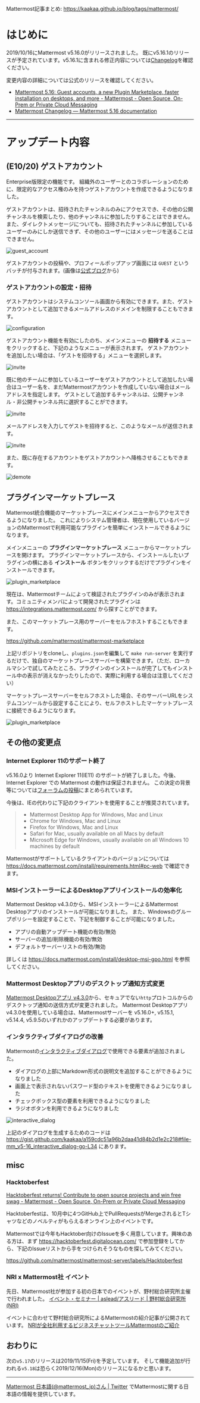 
Mattermost記事まとめ: https://kaakaa.github.io/blog/tags/mattermost/

# はじめに

2019/10/16にMattermost v5.16.0がリリースされました。
既にv5.16.1のリリースが予定されています。v5.16.1に含まれる修正内容については[Changelog](https://docs.mattermost.com/administration/changelog.html#release-v5-16-feature-release)を確認ください。

変更内容の詳細については公式のリリースを確認してください。

* [Mattermost 5\.16: Guest accounts, a new Plugin Marketplace, faster installation on desktops, and more \- Mattermost \- Open Source, On\-Prem or Private Cloud Messaging](https://mattermost.com/blog/mattermost-5-16-guest-accounts-a-new-plugin-marketplace-faster-installation-on-desktops-and-more/)
* [Mattermost Changelog — Mattermost 5\.16 documentation](https://docs.mattermost.com/administration/changelog.html#release-v5-16-feature-release)


---

# アップデート内容


## (E10/20) ゲストアカウント

Enterprise版限定の機能です。
組織外のユーザーとのコラボレーションのために、限定的なアクセス権のみを持つゲストアカウントを作成できるようになりました。

ゲストアカウントは、招待されたチャンネルのみにアクセスでき、その他の公開チャンネルを検索したり、他のチャンネルに参加したりすることはできません。また、ダイレクトメッセージについても、招待されたチャンネルに参加しているユーザーのみにしか送信できず、その他のユーザーにはメッセージを送ることはできません。

![guest_account](https://kaakaa.github.io/blog/images/posts/mattermost/releases-5.16/guest_account_01.png)

ゲストアカウントの投稿や、プロフィールポップアップ画面には `GUEST` というバッチが付与されます。(画像は[公式ブログ](https://mattermost.com/blog/mattermost-5-16-guest-accounts-a-new-plugin-marketplace-faster-installation-on-desktops-and-more/)から)

### ゲストアカウントの設定・招待

ゲストアカウントはシステムコンソール画面から有効にできます。また、ゲストアカウントとして追加できるメールアドレスのドメインを制限することもできます。

![configuration](https://kaakaa.github.io/blog/images/posts/mattermost/releases-5.16/guest_systemconsole_01.png)


ゲストアカウント機能を有効にしたのち、メインメニューの **招待する** メニューをクリックすると、下記のようなメニューが表示されます。
ゲストアカウントを追加したい場合は、「ゲストを招待する」メニューを選択します。

![invite](https://kaakaa.github.io/blog/images/posts/mattermost/releases-5.16/guest_invite_01.png)

既に他のチームに参加しているユーザーをゲストアカウントとして追加したい場合はユーザー名を、まだMattermostアカウントを作成していない場合はメールアドレスを指定します。
ゲストとして追加するチャンネルは、公開チャンネル・非公開チャンネル共に選択することができます。

![invite](https://kaakaa.github.io/blog/images/posts/mattermost/releases-5.16/guest_invite_02.png)

メールアドレスを入力してゲストを招待すると、このようなメールが送信されます。

![invite](https://kaakaa.github.io/blog/images/posts/mattermost/releases-5.16/guest_invite_03.png)

また、既に存在するアカウントをゲストアカウントへ降格させることもできます。

![demote](https://kaakaa.github.io/blog/images/posts/mattermost/releases-5.16/demote_guest_01.png)

## プラグインマーケットプレース
Mattermost統合機能のマーケットプレースにメインメニューからアクセスできるようになりました。
これによりシステム管理者は、現在使用しているバージョンのMattermostで利用可能なプラグインを簡単にインストールできるようになります。

メインメニューの **プラグインマーケットプレース** メニューからマーケットプレースを開けます。
プラグインマーケットプレースから、インストールしたいプラグインの横にある **インストール** ボタンをクリックするだけでプラグインをインストールできます。

![plugin_marketplace](https://kaakaa.github.io/blog/images/posts/mattermost/releases-5.16/plugin_marketplace_02.png)


現在は、Mattermostチームによって検証されたプラグインのみが表示されます。コミュニティメンバによって開発されたプラグインは https://integrations.mattermost.com/ から探すことができます。

また、このマーケットプレース用のサーバーをセルフホストすることもできます。

https://github.com/mattermost/mattermost-marketplace

上記リポジトリをcloneし、`plugins.json`を編集して `make run-server` を実行するだけで、独自のマーケットプレースサーバーを構築できます。（ただ、ローカルマシンで試してみたところ、プラグインのインストールが完了してもインストール中の表示が消えなかったりしたので、実際に利用する場合は注意してください）

マーケットプレースサーバーをセルフホストした場合、そのサーバーURLをシステムコンソールから設定することにより、セルフホストしたマーケットプレースに接続できるようになります。

![plugin_marketplace](https://kaakaa.github.io/blog/images/posts/mattermost/releases-5.16/plugin_marketplace_03.png)


## その他の変更点

### Internet Explorer 11のサポート終了

v5.16.0より Internet Explorer 11(IE11) のサポートが終了しました。今後、Internet Explorer での Mattermost の動作は保証されません。
この決定の背景等については[フォーラムの投稿](https://forum.mattermost.org/t/mattermost-is-dropping-support-for-internet-explorer-ie11-in-v5-16/7575)にまとめられています。

今後は、IEの代わりに下記のクライアントを使用することが推奨されています。

> * Mattermost Desktop App for Windows, Mac and Linux
> * Chrome for Windows, Mac and Linux
> * Firefox for Windows, Mac and Linux
> * Safari for Mac, usually available on all Macs by default
> * Microsoft Edge for Windows, usually available on all Windows 10 machines by default

Mattermostがサポートしているクライアントのバージョンについては https://docs.mattermost.com/install/requirements.html#pc-web で確認できます。

### MSIインストーラーによるDesktopアプリインストールの効率化

Mattermost Desktop v4.3.0から、MSIインストーラーによるMattermost Desktopアプリのインストールが可能になりました。
また、Windowsのグループポリシーを設定することで、下記を制御することが可能になりました。

* アプリの自動アップデート機能の有効/無効
* サーバーの追加/削除機能の有効/無効
* デフォルトサーバーリストの有効/無効

詳しくは https://docs.mattermost.com/install/desktop-msi-gpo.html を参照してください。

### Mattermost Desktopアプリのデスクトップ通知方式変更
[Mattermost Desktopアプリ v4.3.0](https://github.com/mattermost/desktop/releases/tag/v4.3.0)から、セキュアでない`http`プロトコルからのデスクトップ通知の送信方式が変更されました。
Mattermost Desktopアプリ v4.3.0を使用している場合は、Mattermostサーバーを v5.16.0+, v5.15.1, v5.14.4, v5.9.5のいずれかのアップデートする必要があります。

### インタラクティブダイアログの改善

Mattermostの[インタラクティブダイアログ](https://docs.mattermost.com/developer/interactive-dialogs.html)で使用できる要素が追加されました。

* ダイアログの上部にMarkdown形式の説明文を追加することができるようになりました
* 画面上で表示されないパスワード型のテキストを使用できるようになりました
* チェックボックス型の要素を利用できるようになりました
* ラジオボタンを利用できるようになりました

![interactive_dialog](https://kaakaa.github.io/blog/images/posts/mattermost/releases-5.16/interactive_dialog_01.png)

上記のダイアログを生成するためのコードは https://gist.github.com/kaakaa/a159cdc51a96b2daa41d84b2d1e2c218#file-mm_v5-16_interactive_dialog-go-L34 にあります。

## misc

### Hacktoberfest

[Hacktoberfest returns\! Contribute to open source projects and win free swag \- Mattermost \- Open Source, On\-Prem or Private Cloud Messaging](https://mattermost.com/blog/hacktoberfest-returns-contribute-to-open-source-projects-and-win-free-swag/)

Hacktoberfestは、10月中に4つGitHub上でPullRequestsがMergeされるとTシャツなどのノベルティがもらえるオンライン上のイベントです。

Mattermostでは今年もHacktober向けのIssueを多く用意しています。興味のある方は、まず https://hacktoberfest.digitalocean.com/ で参加登録をしてから、下記のIssueリストから手をつけられそうなものを探してみてください。

https://github.com/mattermost/mattermost-server/labels/Hacktoberfest

### NRI x Mattermost社 イベント

先日、Mattermost社が参加する初の日本でのイベントが、野村総合研究所主催で行われました。
[イベント・セミナー \| aslead/アスリード \| 野村総合研究所\(NRI\)](https://aslead.nri.co.jp/event/index.html#about)

イベントに合わせて野村総合研究所によるMattermostの紹介記事が公開されています。
[NRIが全社利用するビジネスチャットツールMattermostのご紹介](https://www.slideshare.net/daisukekato13/nrimattermost)


## おわりに

次の`v5.17`のリリースは2019/11/15(Fri)を予定しています。
そして機能追加が行われる`v5.18`は恐らく2019/12/16(Mon)のリリースになるかと思います。

---

[Mattermost 日本語\(@mattermost\_jp\)さん \| Twitter](https://twitter.com/mattermost_jp?lang=ja) でMattermostに関する日本語の情報を提供しています。
